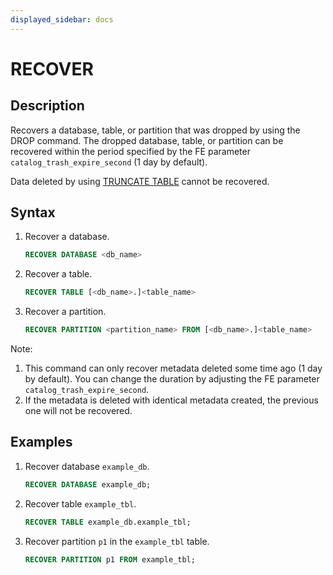 ```yaml
---
displayed_sidebar: docs
---
```


# RECOVER

## Description

Recovers a database, table, or partition that was dropped by using the DROP command. The dropped database, table, or partition can be recovered within the period specified by the FE parameter `catalog_trash_expire_second` (1 day by default).

Data deleted by using [TRUNCATE TABLE](../table_bucket_part_index/TRUNCATE_TABLE.md) cannot be recovered.

## Syntax

1. Recover a database.

    ```sql
    RECOVER DATABASE <db_name>
    ```

2. Recover a table.

    ```sql
    RECOVER TABLE [<db_name>.]<table_name>
    ```

3. Recover a partition.

    ```sql
    RECOVER PARTITION <partition_name> FROM [<db_name>.]<table_name>
    ```

Note:

1. This command can only recover metadata deleted some time ago (1 day by default). You can change the duration by adjusting the FE parameter `catalog_trash_expire_second`.
2. If the metadata is deleted with identical metadata created, the previous one will not be recovered.

## Examples

1. Recover database `example_db`.

    ```sql
    RECOVER DATABASE example_db;
    ```

2. Recover table `example_tbl`.

    ```sql
    RECOVER TABLE example_db.example_tbl;
    ```

3. Recover partition `p1` in the `example_tbl` table.

    ```sql
    RECOVER PARTITION p1 FROM example_tbl;
    ```
